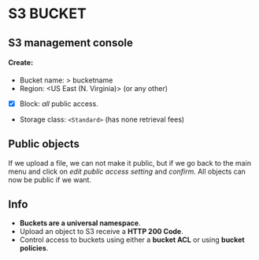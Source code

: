 # S3 BUCKET
## S3 management console
#### Create:

- Bucket name: > bucketname
- Region: <US East (N. Virginia)> (or any other)
- [x] Block: *all* public access.
- Storage class: `<Standard>` (has none retrieval fees)

## Public objects

If we upload a file, we can not make it public, but if we go back to the main menu and click on *edit public access setting* and *confirm*. All objects can now be public if we want.

## Info

- **Buckets are a universal namespace**.
- Upload an object to S3 receive a **HTTP 200 Code**.
- Control access to buckets using either a **bucket ACL** or using **bucket policies**.